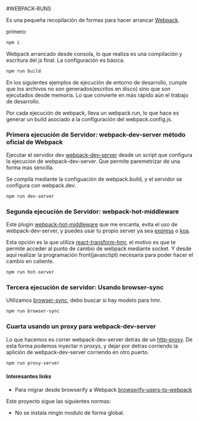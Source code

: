 #WEBPACK-RUNS

Es una pequeña recopilación de formas para hacer arrancar [Webpack](webpack.github.io).

primero:
```bash
npm i
```


Webpack arrancado desde consola, lo que realiza es una compilación y escritura del js final.
La configuración es básica.

```bash
npm run build
```

En los siguientes ejemplos de ejecución de entorno de desarrollo, cumple que los archivos no son generados(escritos en disco) sino que son ejecutados desde memoria. Lo que convierte en más rápido aún el trabajo de desarrollo.

Por cada ejecución de webpack, lleva un webpack.run, lo que hace es generar un build asociado a la configuración del webpack.config.js.

### Primera ejecución de Servidor: webpack-dev-server método oficial de Webpack
Ejecutar el servidor dev [webpack-dev-server](http://webpack.github.io/docs/webpack-dev-server.html) desde un script que configura la ejecucion de webpack-dev-server. Que permite paremetrizar de una forma mas sencilla.

Se compila mediante la configuación de webpack.build, y el servidor se configura con webpack.dev.




```bash
npm run dev-server
```
### Segunda ejecución de Servidor: webpack-hot-middleware

Este plugin [webpack-hot-middleware](https://github.com/glenjamin/webpack-hot-middleware) que me encanta, evita el uso de webpack-dev-server, y puedes usar tu propio server ya sea [express](http://expressjs.com/es/) o [koa](http://koajs.com/).

Esta opción es la que utiliza [react-transform-hmr](https://github.com/gaearon/react-transform-hmr), el motivo es que te permite acceder al punto de cambio de webpack mediante socket. Y desde aqui realizar la programación front(javasctipt) necesaria para poder hacer el cambio en caliente.





```bash
npm run hot-server
```
### Tercera ejecución de servidor: Usando browser-sync

Utilizamos [browser-sync](https://www.browsersync.io/), debo buscar si hay modelo para hmr.
```bash
npm run browser-sync
```

### Cuarta usando un proxy para webpack-dev-server

Lo que hacemos es correr webpack-dev-server detrás de un [http-proxy](https://github.com/nodejitsu/node-http-proxy).
De esta forma podemos inyectar n proxys, y dejar por detras corriendo la aplición de webpack-dev-server corriendo en otro puerto.
```bash
npm run proxy-server
```


#### Interesantes links
- Para migrar desde browserify a Webpack [browserify-users-to-webpack](https://github.com/webpack/docs/wiki/webpack-for-browserify-users)

Este proyecto sigue las siguientes normas:

- No se instala ningín modulo de forma global.
